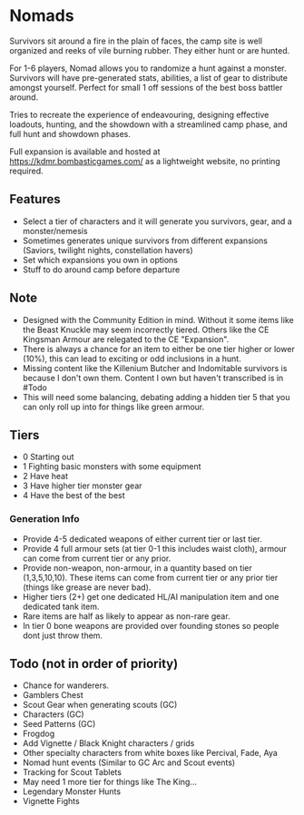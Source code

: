 # Nomads

Survivors sit around a fire in the plain of faces, the camp site is well organized and reeks of vile burning rubber. They either hunt or are hunted.

For 1-6 players, Nomad allows you to randomize a hunt against a monster. Survivors will have pre-generated stats, abilities, a list of gear to distribute amongst yourself. Perfect for small 1 off sessions of the best boss battler around.

Tries to recreate the experience of endeavouring, designing effective loadouts, hunting, and the showdown with a streamlined camp phase, and full hunt and showdown phases.

Full expansion is available and hosted at https://kdmr.bombasticgames.com/ as a lightweight website, no printing required.

## Features

- Select a tier of characters and it will generate you survivors, gear, and a monster/nemesis
- Sometimes generates unique survivors from different expansions (Saviors, twilight nights, constellation havers)
- Set which expansions you own in options
- Stuff to do around camp before departure

## Note

- Designed with the Community Edition in mind. Without it some items like the Beast Knuckle may seem incorrectly tiered. Others like the CE Kingsman Armour are relegated to the CE "Expansion".
- There is always a chance for an item to either be one tier higher or lower (10%), this can lead to exciting or odd inclusions in a hunt.
- Missing content like the Killenium Butcher and Indomitable survivors is because I don't own them. Content I own but haven't transcribed is in #Todo
- This will need some balancing, debating adding a hidden tier 5 that you can only roll up into for things like green armour.

## Tiers

- 0 Starting out
- 1 Fighting basic monsters with some equipment
- 2 Have heat
- 3 Have higher tier monster gear
- 4 Have the best of the best

### Generation Info

- Provide 4-5 dedicated weapons of either current tier or last tier.
- Provide 4 full armour sets (at tier 0-1 this includes waist cloth), armour can come from current tier or any prior.
- Provide non-weapon, non-armour, in a quantity based on tier (1,3,5,10,10). These items can come from current tier or any prior tier (things like grease are never bad).
- Higher tiers (2+) get one dedicated HL/AI manipulation item and one dedicated tank item.
- Rare items are half as likely to appear as non-rare gear.
- In tier 0 bone weapons are provided over founding stones so people dont just throw them.

## Todo (not in order of priority)

- Chance for wanderers.
- Gamblers Chest
- Scout Gear when generating scouts (GC)
- Characters (GC)
- Seed Patterns (GC)
- Frogdog
- Add Vignette / Black Knight characters / grids
- Other specialty characters from white boxes like Percival, Fade, Aya
- Nomad hunt events (Similar to GC Arc and Scout events)
- Tracking for Scout Tablets
- May need 1 more tier for things like The King...
- Legendary Monster Hunts
- Vignette Fights
